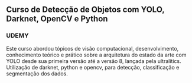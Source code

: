 ## Curso de Detecção de Objetos com YOLO, Darknet, OpenCV e Python

### UDEMY

Este curso abordou tópicos de visão computacional, desenvolvimento, conhecimento teórico e prático sobre a arquitetura do estado da arte com YOLO desde sua primeira versão até a versão 8, lançada pela ultralitics. Utilização de darknet, python e opencv, para detecção, classificação e segmentação dos dados.
